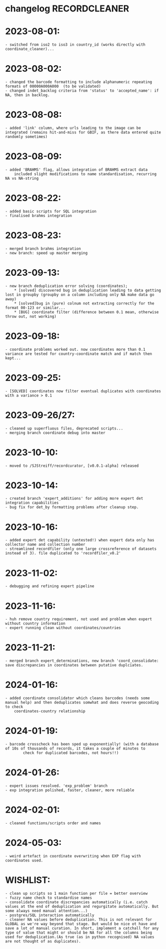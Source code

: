 # changelog RECORDCLEANER


# 2023-08-01:
    - switched from iso2 to iso3 in country_id (works directly with coordinate_cleaner)...

# 2023-08-02:
    - changed the barcode formatting to include alphanumeric repeating formats of 00000A000A000  (to be validated)
    - changed indet_backlog criteria from 'status' to 'accepted_name': if NA, then in backlog.

# 2023-08-08:
    - added 'link' column, where urls leading to the image can be integrated (remains hit-and-miss for GBIF, as there data entered quite randomly sometimes)
    
# 2023-08-09:
    - added 'BRAHMS' flag, allows integration of BRAHMS extract data
        included slight modifications to name standardisation, recurring NA vs NA-string 

# 2023-08-22:
    - added basic scripts for SQL integration
    - finalised brahms integration

# 2023-08-23:
    - merged branch brahms integration
    - new branch: speed up master merging

# 2023-09-13:
    - new branch deduplication error solving (coordinates);
        * [solved] discovered bug in deduplication leading to data getting lost in groupby (groupby on a column including only NA make data go away)
        * [solved]bug in (pure) colnum not extracting correctly for the format 00-123 or similar...
        * [BUG] coordinate filter (difference between 0.1 mean, otherwise throw out, not working)

# 2023-09-18:
    - coordinate problems worked out. now coordinates more than 0.1 variance are tested for country-coordinate match and if match then kept...

# 2023-09-25:
    - [SOLVED] coordinates now filter eventual duplicates with coordinates with a variance > 0.1

# 2023-09-26/27:
    - cleaned up superfluous files, deprecated scripts...
    - merging branch coordinate debug into master

# 2023-10-10:
    - moved to /SJStreiff/recordcurator, [v0.0.1-alpha] released

# 2023-10-14:
    - created branch 'expert_additions' for adding more expert det integration capabilities
    - bug fix for det_by formatting problems after cleanup step.

# 2023-10-16:
    - added expert det capability (untested!) when expert data only has collector name and collection number
    - streamlined recordfiler (only one large crossreference of datasets instead of 3). file duplicated to 'recordfiler_v0.2'
    
# 2023-11-02:
    - debugging and refining expert pipeline

# 2023-11-16:
    - huh remove country requirement, not used and problem when expert without country information
    - expert running clean without coordinates/countries

# 2023-11-21:
    - merged branch expert_determinations, new branch 'coord_consolidate: save discrepancies in coordinates between putative duplciates.

# 2024-01-16:
    - added coordinate consolidator which cleans barcodes (needs some manual help) and then deduplicates somwhat and does reverse geocoding to check
        coordinates-country relationship

# 2024-01-19:
    - barcode crosscheck has been sped up exponentially! (with a database of 10s of thousands of records, it takes a couple of minutes to 
            check for duplicated barcodes, not hours!!)

# 2024-01-26:
    - expert issues resolved. 'exp_problem' branch
    - exp integration polished, faster, cleaner, more reliable


# 2024-02-01:
    - cleaned functions/scripts order and names

# 2024-05-03:
    - weird artefact in coordinate overwriting when EXP flag with coordinates used. 


# WISHLIST:
    - clean up scripts so 1 main function per file = better overview
    - fuzzy name check to standardise names
    - consolidate coordinate discrepancies automatically (i.e. catch values at the end of deduplication and regurgitate automatically. But some always need manual attention...)
    - postgres/SQL interaction automatically
    - cleaner NA values before deduplication. This is not relevant for GLOBAL as we're way beyond that stage. But would be nice ot have and save a lot of manual curation. In short, implement a catchall for any type of value that might or should be NA for all the columns being used for deduplication.(As true (as in python recognised) NA values are not thought of as duplicates).
